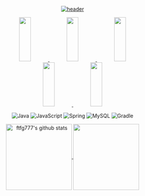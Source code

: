<div align="center">

<a href="https://github.com/ftfg777">  
  
  ![header](https://capsule-render.vercel.app/api?type=Waving&descAlignY=51&fontAlignY=38&height=300&section=header&text=Blast%20Off%20into%20My%20Code%20%Galaxy!%20🚀&desc=안녕하세요%20배우고%20기여하고자%20하는%20개발자%20정찬우입니다.&fontSize=40&color=gradient)
</a>

<a href="https://github.com/devxb/gitanimals">
  <img src="https://render.gitanimals.org/lines/{ftfg777}?contribution-view=false&pet-id=596642696921905694" width="25%" height="120"/>
  <img src="https://render.gitanimals.org/lines/{ftfg777}?contribution-view=false&pet-id=596642696921905695" width="25%" height="120"/>
  <img src="https://render.gitanimals.org/lines/{ftfg777}?contribution-view=false&pet-id=599261676080416511" width="25%" height="120"/>
  <img src="https://render.gitanimals.org/lines/{ftfg777}?contribution-view=false&pet-id=596985120651232329" width="25%" height="120"/>
  <img src="https://render.gitanimals.org/lines/{ftfg777}?contribution-view=false&pet-id=600486861462786276" width="25%" height="120"/>
</a>

  
![Java](https://img.shields.io/badge/java-%23ED8B00.svg?style=for-the-badge&logo=java&logoColor=white) ![JavaScript](https://img.shields.io/badge/javascript-%23323330.svg?style=for-the-badge&logo=javascript&logoColor=%23F7DF1E) ![Spring](https://img.shields.io/badge/spring-%236DB33F.svg?style=for-the-badge&logo=spring&logoColor=white) ![MySQL](https://img.shields.io/badge/mysql-%2300f.svg?style=for-the-badge&logo=mysql&logoColor=white) ![Gradle](https://img.shields.io/badge/Gradle-02303A.svg?style=for-the-badge&logo=Gradle&logoColor=white)

<a href="https://github.com/ftfg777">
  <img align="center" style="height:180px" src="https://github-readme-stats.vercel.app/api?username=ftfg777&locale=kr&show_icons=true&include_all_commits=true&theme=buefy&hide_border=false" alt="ftfg777's github stats" />
</a>
<a href="https://github.com/ftfg777">
  <img align="center" style="height:180px" src="https://github-readme-stats.vercel.app/api/top-langs/?username=ftfg777&locale=kr&layout=compact&theme=buefy&hide_border=false" />
</a> 






<!-- Proudly created with GPRM ( https://gprm.itsvg.in ) -->



</div>
